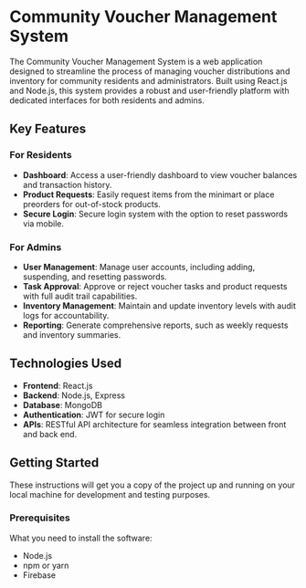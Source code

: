 # Community Voucher Management System

The Community Voucher Management System is a web application designed to streamline the process of managing voucher distributions and inventory for community residents and administrators. Built using React.js and Node.js, this system provides a robust and user-friendly platform with dedicated interfaces for both residents and admins.

## Key Features

### For Residents
- **Dashboard**: Access a user-friendly dashboard to view voucher balances and transaction history.
- **Product Requests**: Easily request items from the minimart or place preorders for out-of-stock products.
- **Secure Login**: Secure login system with the option to reset passwords via mobile.

### For Admins
- **User Management**: Manage user accounts, including adding, suspending, and resetting passwords.
- **Task Approval**: Approve or reject voucher tasks and product requests with full audit trail capabilities.
- **Inventory Management**: Maintain and update inventory levels with audit logs for accountability.
- **Reporting**: Generate comprehensive reports, such as weekly requests and inventory summaries.

## Technologies Used

- **Frontend**: React.js
- **Backend**: Node.js, Express
- **Database**: MongoDB
- **Authentication**: JWT for secure login
- **APIs**: RESTful API architecture for seamless integration between front and back end.

## Getting Started

These instructions will get you a copy of the project up and running on your local machine for development and testing purposes.

### Prerequisites

What you need to install the software:

- Node.js
- npm or yarn
- Firebase
